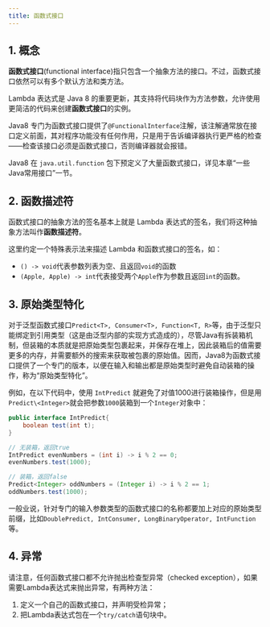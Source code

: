 ```yaml
---
title: 函数式接口
---
```


## 1. 概念

**函数式接口**(functional interface)指只包含一个抽象方法的接口。不过，函数式接口依然可以有多个默认方法和类方法。

Lambda 表达式是 Java 8 的重要更新，其支持将代码块作为方法参数，允许使用更简洁的代码来创建**函数式接口**的实例。

Java8 专门为函数式接口提供了`@FunctionalInterface`注解，该注解通常放在接口定义前面，其对程序功能没有任何作用，只是用于告诉编译器执行更严格的检查——检查该接口必须是函数式接口，否则编译器就会报错。

Java8 在 `java.util.function` 包下预定义了大量函数式接口，详见本章“一些Java常用接口”一节。

## 2. 函数描述符

函数式接口的抽象方法的签名基本上就是 Lambda 表达式的签名，我们将这种抽象方法叫作**函数描述符**。

这里约定一个特殊表示法来描述 Lambda 和函数式接口的签名，如：

- `() -> void`代表参数列表为空、且返回`void`的函数
- `(Apple, Apple) -> int`代表接受两个`Apple`作为参数且返回`int`的函数。

## 3. 原始类型特化

对于泛型函数式接口`Predict<T>, Consumer<T>, Function<T, R>`等，由于泛型只能绑定到引用类型（这是由泛型内部的实现方式造成的），尽管Java有拆装箱机制，但装箱的本质就是把原始类型包裹起来，并保存在堆上，因此装箱后的值需要更多的内存，并需要额外的搜索来获取被包裹的原始值。因而，Java8为函数式接口提供了一个专门的版本，以便在输入和输出都是原始类型时避免自动装箱的操作，称为“原始类型特化”。

例如，在以下代码中，使用 `IntPredict` 就避免了对值1000进行装箱操作，但是用`Predict\<Integer>`就会把参数`1000`装箱到一个`Integer`对象中：

```java
public interface IntPredict{
    boolean test(int t);
}

// 无装箱，返回true
IntPredict evenNumbers = (int i) -> i % 2 == 0;
evenNumbers.test(1000);

// 装箱，返回false
Predict<Integer> oddNumbers = (Integer i) -> i % 2 == 1;
oddNumbers.test(1000);
```

一般业说，针对专门的输入参数类型的函数式接口的名称都要加上对应的原始类型前缀，比如`DoublePredict, IntConsumer, LongBinaryOperator, IntFunction`等。

## 4. 异常

请注意，任何函数式接口都不允许抛出检查型异常（checked exception），如果需要Lambda表达式来抛出异常，有两种方法：

1. 定义一个自己的函数式接口，并声明受检异常；
2. 把Lambda表达式包在一个`try/catch`语句块中。